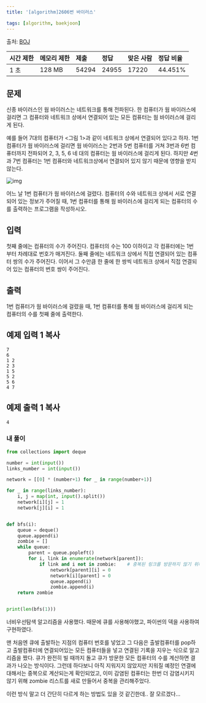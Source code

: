 ```yaml
---
title: '[algorithm]2606번 바이러스'

tags: [algorithm, baekjoon]
---
```


출처: [BOJ](https://www.acmicpc.net/problem/2606)

| 시간 제한 | 메모리 제한 | 제출  | 정답  | 맞은 사람 | 정답 비율 |
| :-------- | :---------- | :---- | :---- | :-------- | :-------- |
| 1 초      | 128 MB      | 54294 | 24955 | 17220     | 44.451%   |

## 문제

신종 바이러스인 웜 바이러스는 네트워크를 통해 전파된다. 한 컴퓨터가 웜 바이러스에 걸리면 그 컴퓨터와 네트워크 상에서 연결되어 있는 모든 컴퓨터는 웜 바이러스에 걸리게 된다.

예를 들어 7대의 컴퓨터가 <그림 1>과 같이 네트워크 상에서 연결되어 있다고 하자. 1번 컴퓨터가 웜 바이러스에 걸리면 웜 바이러스는 2번과 5번 컴퓨터를 거쳐 3번과 6번 컴퓨터까지 전파되어 2, 3, 5, 6 네 대의 컴퓨터는 웜 바이러스에 걸리게 된다. 하지만 4번과 7번 컴퓨터는 1번 컴퓨터와 네트워크상에서 연결되어 있지 않기 때문에 영향을 받지 않는다.

![img](https://www.acmicpc.net/upload/images/zmMEZZ8ioN6rhCdHmcIT4a7.png)

어느 날 1번 컴퓨터가 웜 바이러스에 걸렸다. 컴퓨터의 수와 네트워크 상에서 서로 연결되어 있는 정보가 주어질 때, 1번 컴퓨터를 통해 웜 바이러스에 걸리게 되는 컴퓨터의 수를 출력하는 프로그램을 작성하시오.

## 입력

첫째 줄에는 컴퓨터의 수가 주어진다. 컴퓨터의 수는 100 이하이고 각 컴퓨터에는 1번 부터 차례대로 번호가 매겨진다. 둘째 줄에는 네트워크 상에서 직접 연결되어 있는 컴퓨터 쌍의 수가 주어진다. 이어서 그 수만큼 한 줄에 한 쌍씩 네트워크 상에서 직접 연결되어 있는 컴퓨터의 번호 쌍이 주어진다.

## 출력

1번 컴퓨터가 웜 바이러스에 걸렸을 때, 1번 컴퓨터를 통해 웜 바이러스에 걸리게 되는 컴퓨터의 수를 첫째 줄에 출력한다.

## 예제 입력 1 복사

```
7
6
1 2
2 3
1 5
5 2
5 6
4 7
```

## 예제 출력 1 복사

```
4
```

### 내 풀이

```python
from collections import deque

number = int(input())
links_number = int(input())

network = [[0] * (number+1) for _ in range(number+1)]

for _ in range(links_number):
    i, j = map(int, input().split())
    network[i][j] = 1
    network[j][i] = 1


def bfs(i):
    queue = deque()
    queue.append(i)
    zombie = []
    while queue:
        parent = queue.popleft()
        for i, link in enumerate(network[parent]):
            if link and i not in zombie:    # 중복된 링크를 방문하지 않기 위해 zombie 리스트를 만들어줌
                network[parent][i] = 0
                network[i][parent] = 0
                queue.append(i)
                zombie.append(i)
    return zombie


print(len(bfs(1)))
```

너비우선탐색 알고리즘을 사용했다. 때문에 큐를 사용해야했고, 파이썬의 덱을 사용하여 구현하였다.

맨 처음엔 큐에 출발하는 지점의 컴퓨터 번호를 넣었고 그 다음은 출발컴퓨터를 pop하고 출발컴퓨터에 연결되어있는 모든 컴퓨터들을 넣고 연결된 기록을 지우는 식으로 알고리즘을 짰다. 큐가 완전히 빌 때까지 돌고 큐가 방문한 모든 컴퓨터의 수를 계산하면 결과가 나오는 방식이다. 그런데 하다보니 아직 지워지지 않았지만 지워질 예정인 연결에 대해서는 중복으로 계산되는게 확인되었고, 이미 감염된 컴퓨터는 한번 더 감염시키지 않기 위해 zombie 리스트를 새로 만들어서 중복을 관리해주었다.

이런 방식 말고 더 간단히 다르게 하는 방법도 있을 것 같긴한데.. 잘 모르겠다...
